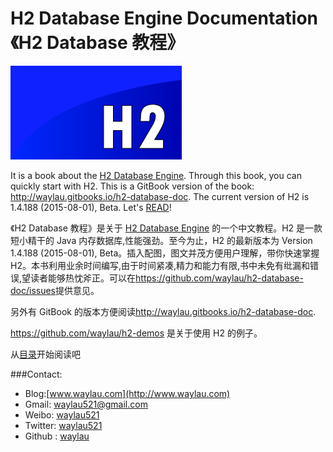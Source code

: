 # H2 Database Engine Documentation 《H2 Database 教程》

![](images/h2-logo-2.png)

It is a book about the [H2 Database Engine](http://www.h2database.com).
Through this book, you can quickly start with H2. This is a GitBook version of the book: <http://waylau.gitbooks.io/h2-database-doc>. The current version of H2 is 1.4.188 (2015-08-01), Beta.
Let's [READ](SUMMARY.md)!

《H2 Database 教程》是关于  [H2 Database Engine](http://www.h2database.com) 的一个中文教程。H2 是一款短小精干的 Java 内存数据库,性能强劲。至今为止，H2 的最新版本为 Version 1.4.188 (2015-08-01), Beta。插入配图，图文并茂方便用户理解，带你快速掌握 H2。本书利用业余时间编写,由于时间紧凑,精力和能力有限,书中未免有纰漏和错误,望读者能够热忱斧正。可以在<https://github.com/waylau/h2-database-doc/issues>提供意见。

另外有 GitBook 的版本方便阅读<http://waylau.gitbooks.io/h2-database-doc>.

<https://github.com/waylau/h2-demos> 是关于使用 H2 的例子。

从[目录](SUMMARY.md)开始阅读吧

###Contact:

* Blog:[www.waylau.com](http://www.waylau.com)
* Gmail: [waylau521@gmail.com](mailto:waylau521@gmail.com)
* Weibo: [waylau521](http://weibo.com/waylau521)
* Twitter: [waylau521](https://twitter.com/waylau521)
* Github : [waylau](https://github.com/waylau)
